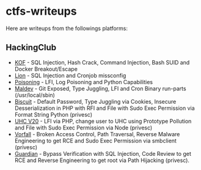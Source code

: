 # ctfs-writeups
Here are writeups from the followings platforms:

## HackingClub
* [KOF](hacking-club/KOF.md) - SQL Injection, Hash Crack, Command Injection, Bash SUID and Docker Breakout/Escape
* [Lion](hacking-club/Lion.md) - SQL Injection and Cronjob missconfig
* [Poisoning](hacking-club/Poisoning.md) - LFI, Log Poisoning and Python Capabilities
* [Maldev](hacking-club/Maldev.md) - Git Exposed, Type Juggling, LFI and Cron Binary run-parts (/usr/local/sbin)
* [Biscuit](hacking-club/Biscuit.md) - Default Password, Type Juggling via Cookies, Insecure Desserialization in PHP with RFI and File with Sudo Exec Permission via Format String Python (privesc)
* [UHC V20](hacking-club/Uhc-v20.md) - LFI via PHP, change user to UHC using Prototype Pollution and File with Sudo Exec Permission via Node (privesc)
* [Vorfall](hacking-club/Vorfall.md) - Broken Access Control, Path Traversal, Reverse Malware Engineering to get RCE and Sudo Exec Permission via smbclient (privesc)
* [Guardian](hacking-club/Guardian.md) - Bypass Verification with SQL Injection, Code Review to get RCE and Reverse Engineering to get root via Path Hijacking (privesc).